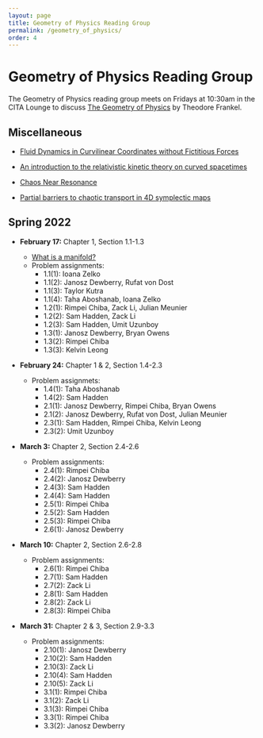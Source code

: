 ```yaml
---
layout: page
title: Geometry of Physics Reading Group
permalink: /geometry_of_physics/
order: 4
---
```


Geometry of Physics Reading Group
=================================


The Geometry of Physics reading group meets on Fridays at 10:30am in the CITA Lounge to discuss [The Geometry of Physics][geomBook] by Theodore Frankel.

Miscellaneous
-------------

- [Fluid Dynamics in Curvilinear Coordinates without Fictitious Forces](https://ui.adsabs.harvard.edu/abs/2021Fluid...6..366C/abstract)

- [An introduction to the relativistic kinetic theory on curved spacetimes](https://link.springer.com/article/10.1007/s10714-022-02908-5)

- [Chaos Near Resonance](https://link.springer.com/book/10.1007/978-1-4612-1508-0)

 - [Partial barriers to chaotic transport in 4D symplectic maps](https://ui.adsabs.harvard.edu/abs/2023Chaos..33a3125F/abstract)

Spring 2022
-----------

- **February 17:** Chapter 1, Section 1.1-1.3
	- [What is a manifold?][manifold]
	- Problem assignments:
		- 1.1(1): Ioana Zelko
		- 1.1(2): Janosz Dewberry, Rufat von Dost
		- 1.1(3): Taylor Kutra
		- 1.1(4): Taha Aboshanab, Ioana Zelko
		- 1.2(1): Rimpei Chiba, Zack Li, Julian Meunier
		- 1.2(2): Sam Hadden, Zack Li
		- 1.2(3): Sam Hadden, Umit Uzunboy
		- 1.3(1): Janosz Dewberry, Bryan Owens
		- 1.3(2): Rimpei Chiba
		- 1.3(3): Kelvin Leong

- **February 24:** Chapter 1 & 2, Section 1.4-2.3
	- Problem assignmets:
		- 1.4(1): Taha Aboshanab
		- 1.4(2): Sam Hadden
		- 2.1(1): Janosz Dewberry, Rimpei Chiba, Bryan Owens
		- 2.1(2): Janosz Dewberry, Rufat von Dost, Julian Meunier
		- 2.3(1): Sam Hadden, Rimpei Chiba, Kelvin Leong
		- 2.3(2): Umit Uzunboy

- **March 3:** Chapter 2, Section 2.4-2.6
	- Problem assignments:
		- 2.4(1): Rimpei Chiba
		- 2.4(2): Janosz Dewberry
		- 2.4(3): Sam Hadden
		- 2.4(4): Sam Hadden
		- 2.5(1): Rimpei Chiba
		- 2.5(2): Sam Hadden
		- 2.5(3): Rimpei Chiba
		- 2.6(1): Janosz Dewberry

- **March 10:** Chapter 2, Section 2.6-2.8
	- Problem assignments:
		- 2.6(1): Rimpei Chiba
		- 2.7(1): Sam Hadden
		- 2.7(2): Zack Li
		- 2.8(1): Sam Hadden
		- 2.8(2): Zack Li
		- 2.8(3): Rimpei Chiba

- **March 31:** Chapter 2 & 3, Section 2.9-3.3
	- Problem assignments:
		- 2.10(1): Janosz Dewberry
		- 2.10(2): Sam Hadden
		- 2.10(3): Zack Li
		- 2.10(4): Sam Hadden
		- 2.10(5): Zack Li
		- 3.1(1): Rimpei Chiba
		- 3.1(2): Zack Li
		- 3.1(3): Rimpei Chiba
		- 3.3(1): Rimpei Chiba
		- 3.3(2): Janosz Dewberry


[geomBook]: https://www.cambridge.org/core/books/geometry-of-physics/94894F70DB22055BD7BC2B84C135ABAF
[manifold]: https://www.youtube.com/watch?v=zIjBArHTPZ4&ab_channel=GeometryForPhysicists
